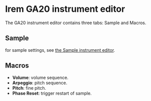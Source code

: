 # Irem GA20 instrument editor

The GA20 instrument editor contains three tabs: Sample and Macros.

## Sample

for sample settings, see [the Sample instrument editor](sample.md).

## Macros

- **Volume**: volume sequence.
- **Arpeggio**: pitch sequence.
- **Pitch**: fine pitch.
- **Phase Reset**: trigger restart of sample.
